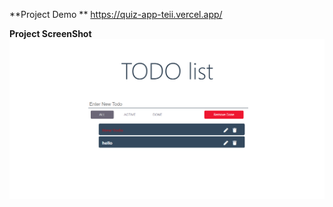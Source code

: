 **Project Demo **
https://quiz-app-teii.vercel.app/

**Project ScreenShot**
![TODO](https://github.com/NA-Asraful-Khan/awesomeTODO_FrontEnd/blob/main/public/TODO.png)